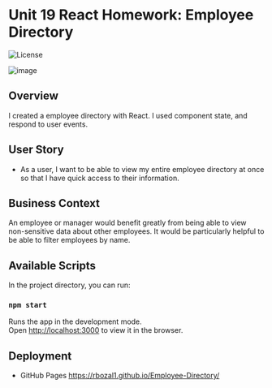 # Unit 19 React Homework: Employee Directory
![License](https://img.shields.io/badge/License-APACHE2.0-blue.svg)<br />

![image](https://user-images.githubusercontent.com/49447293/104794809-1d0cc400-5778-11eb-8a04-dbb245cc6f84.png)

## Overview
I created a employee directory with React. I used component state, and respond to user events.

## User Story

* As a user, I want to be able to view my entire employee directory at once so that I have quick access to their information.

## Business Context

An employee or manager would benefit greatly from being able to view non-sensitive data about other employees. It would be particularly helpful to be able to filter employees by name.

## Available Scripts

In the project directory, you can run:

### `npm start`

Runs the app in the development mode.\
Open [http://localhost:3000](http://localhost:3000) to view it in the browser.

## Deployment
* GitHub Pages
https://rbozal1.github.io/Employee-Directory/
